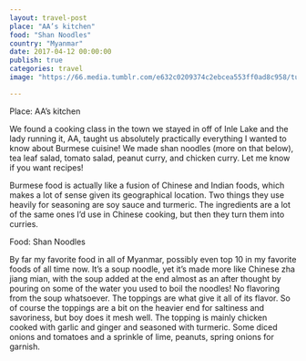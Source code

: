 ```yaml
---
layout: travel-post
place: "AA’s kitchen"
food: "Shan Noodles"
country: "Myanmar"
date: 2017-04-12 00:00:00
publish: true
categories: travel
image: "https://66.media.tumblr.com/e632c0209374c2ebcea553ff0ad8c958/tumblr_p0zm0wKMMm1wkhtd7o1_1280.jpg"

---
```


Place: AA’s kitchen

We found a cooking class in the town we stayed in off of Inle Lake and the lady running it, AA, taught us absolutely practically everything I wanted to know about Burmese cuisine! We made shan noodles (more on that below), tea leaf salad, tomato salad, peanut curry, and chicken curry. Let me know if you want recipes!

Burmese food is actually like a fusion of Chinese and Indian foods, which makes a lot of sense given its geographical location. Two things they use heavily for seasoning are soy sauce and turmeric. The ingredients are a lot of the same ones I’d use in Chinese cooking, but then they turn them into curries.

Food: Shan Noodles

By far my favorite food in all of Myanmar, possibly even top 10 in my favorite foods of all time now. It’s a soup noodle, yet it’s made more like Chinese zha jiang mian, with the soup added at the end almost as an after thought by pouring on some of the water you used to boil the noodles! No flavoring from the soup whatsoever. The toppings are what give it all of its flavor. So of course the toppings are a bit on the heavier end for saltiness and savoriness, but boy does it mesh well. The topping is mainly chicken cooked with garlic and ginger and seasoned with turmeric. Some diced onions and tomatoes and a sprinkle of lime, peanuts, spring onions for garnish.